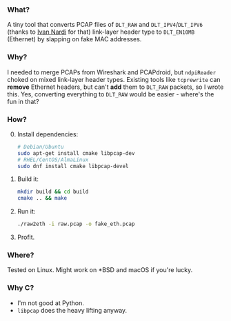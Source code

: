 ### What? 
A tiny tool that converts PCAP files of `DLT_RAW` and `DLT_IPV4`/`DLT_IPV6` (thanks to [Ivan Nardi](https://github.com/IvanNardi) for that) link-layer header type to `DLT_EN10MB` (Ethernet) by slapping on fake MAC addresses.

### Why? 
I needed to merge PCAPs from Wireshark and PCAPdroid, but `ndpiReader` choked on mixed link-layer header types. Existing tools like `tcprewrite` can **remove** Ethernet headers, but can't **add** them to `DLT_RAW` packets, so I wrote this. Yes, converting everything to `DLT_RAW` would be easier - where's the fun in that?

### How?
0. Install dependencies:

   ```bash
   # Debian/Ubuntu
   sudo apt-get install cmake libpcap-dev
   # RHEL/CentOS/AlmaLinux
   sudo dnf install cmake libpcap-devel
   ```
1. Build it:

   ```bash
   mkdir build && cd build
   cmake .. && make
   ```
2. Run it:

   ```bash
   ./raw2eth -i raw.pcap -o fake_eth.pcap
   ```
3. Profit.

### Where?
Tested on Linux. Might work on *BSD and macOS if you're lucky. 

### Why C?
- I'm not good at Python.
- `libpcap` does the heavy lifting anyway.
